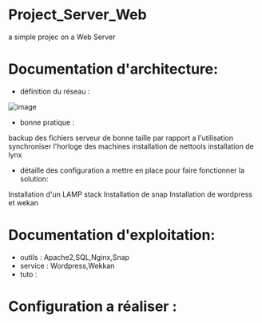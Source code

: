 # Project_Server_Web
a simple projec on a Web Server

# Documentation d'architecture:
- définition du réseau :

![image](https://user-images.githubusercontent.com/72856412/112160798-d2318180-8bea-11eb-935a-bac703b983d6.png)

- bonne pratique :

backup des fichiers
serveur de bonne taille par rapport a l'utilisation
synchroniser l'horloge des machines
installation de nettools
installation de lynx

- détaille des configuration a mettre en place pour faire fonctionner la solution:

Installation d'un LAMP stack
Installation de snap
Installation de wordpress et wekan

# Documentation d'exploitation:
- outils : Apache2,SQL,Nginx,Snap
- service : Wordpress,Wekkan
- tuto :

# Configuration a réaliser :






